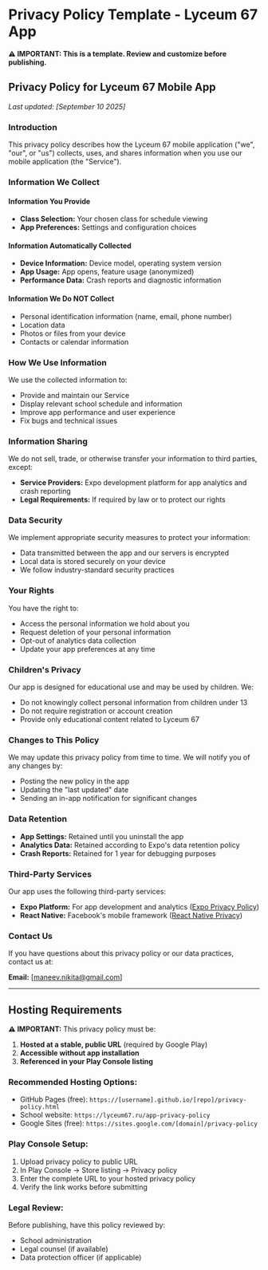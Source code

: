 # Privacy Policy Template - Lyceum 67 App

**⚠️ IMPORTANT: This is a template. Review and customize before publishing.**

## Privacy Policy for Lyceum 67 Mobile App

*Last updated: [September 10 2025]*

### Introduction
This privacy policy describes how the Lyceum 67 mobile application ("we", "our", or "us") collects, uses, and shares information when you use our mobile application (the "Service").

### Information We Collect

#### Information You Provide
- **Class Selection:** Your chosen class for schedule viewing
- **App Preferences:** Settings and configuration choices

#### Information Automatically Collected
- **Device Information:** Device model, operating system version
- **App Usage:** App opens, feature usage (anonymized)
- **Performance Data:** Crash reports and diagnostic information

#### Information We Do NOT Collect
- Personal identification information (name, email, phone number)
- Location data
- Photos or files from your device
- Contacts or calendar information

### How We Use Information

We use the collected information to:
- Provide and maintain our Service
- Display relevant school schedule and information
- Improve app performance and user experience
- Fix bugs and technical issues

### Information Sharing

We do not sell, trade, or otherwise transfer your information to third parties, except:
- **Service Providers:** Expo development platform for app analytics and crash reporting
- **Legal Requirements:** If required by law or to protect our rights

### Data Security

We implement appropriate security measures to protect your information:
- Data transmitted between the app and our servers is encrypted
- Local data is stored securely on your device
- We follow industry-standard security practices

### Your Rights

You have the right to:
- Access the personal information we hold about you
- Request deletion of your personal information
- Opt-out of analytics data collection
- Update your app preferences at any time

### Children's Privacy

Our app is designed for educational use and may be used by children. We:
- Do not knowingly collect personal information from children under 13
- Do not require registration or account creation
- Provide only educational content related to Lyceum 67

### Changes to This Policy

We may update this privacy policy from time to time. We will notify you of any changes by:
- Posting the new policy in the app
- Updating the "last updated" date
- Sending an in-app notification for significant changes

### Data Retention

- **App Settings:** Retained until you uninstall the app
- **Analytics Data:** Retained according to Expo's data retention policy
- **Crash Reports:** Retained for 1 year for debugging purposes

### Third-Party Services

Our app uses the following third-party services:
- **Expo Platform:** For app development and analytics ([Expo Privacy Policy](https://expo.dev/privacy))
- **React Native:** Facebook's mobile framework ([React Native Privacy](https://reactnative.dev/privacy))

### Contact Us

If you have questions about this privacy policy or our data practices, contact us at:

**Email:** [maneev.nikita@gmail.com]  

---

## Hosting Requirements

**⚠️ IMPORTANT:** This privacy policy must be:

1. **Hosted at a stable, public URL** (required by Google Play)
2. **Accessible without app installation**
3. **Referenced in your Play Console listing**

### Recommended Hosting Options:
- GitHub Pages (free): `https://[username].github.io/[repo]/privacy-policy.html`
- School website: `https://lyceum67.ru/app-privacy-policy`
- Google Sites (free): `https://sites.google.com/[domain]/privacy-policy`

### Play Console Setup:
1. Upload privacy policy to public URL
2. In Play Console → Store listing → Privacy policy
3. Enter the complete URL to your hosted privacy policy
4. Verify the link works before submitting

### Legal Review:
Before publishing, have this policy reviewed by:
- School administration
- Legal counsel (if available)
- Data protection officer (if applicable)